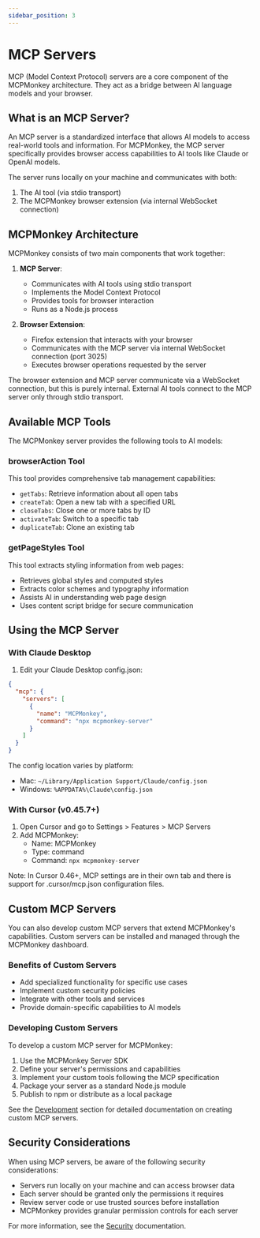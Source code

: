 ```yaml
---
sidebar_position: 3
---
```


# MCP Servers

MCP (Model Context Protocol) servers are a core component of the MCPMonkey architecture. They act as a bridge between AI language models and your browser.

## What is an MCP Server?

An MCP server is a standardized interface that allows AI models to access real-world tools and information. For MCPMonkey, the MCP server specifically provides browser access capabilities to AI tools like Claude or OpenAI models.

The server runs locally on your machine and communicates with both:
1. The AI tool (via stdio transport)
2. The MCPMonkey browser extension (via internal WebSocket connection)

## MCPMonkey Architecture

MCPMonkey consists of two main components that work together:

1. **MCP Server**:
   - Communicates with AI tools using stdio transport
   - Implements the Model Context Protocol
   - Provides tools for browser interaction
   - Runs as a Node.js process

2. **Browser Extension**:
   - Firefox extension that interacts with your browser
   - Communicates with the MCP server via internal WebSocket connection (port 3025)
   - Executes browser operations requested by the server

The browser extension and MCP server communicate via a WebSocket connection, but this is purely internal. External AI tools connect to the MCP server only through stdio transport.

## Available MCP Tools

The MCPMonkey server provides the following tools to AI models:

### browserAction Tool

This tool provides comprehensive tab management capabilities:

- `getTabs`: Retrieve information about all open tabs
- `createTab`: Open a new tab with a specified URL
- `closeTabs`: Close one or more tabs by ID
- `activateTab`: Switch to a specific tab
- `duplicateTab`: Clone an existing tab

### getPageStyles Tool

This tool extracts styling information from web pages:

- Retrieves global styles and computed styles
- Extracts color schemes and typography information
- Assists AI in understanding web page design
- Uses content script bridge for secure communication

## Using the MCP Server

### With Claude Desktop

1. Edit your Claude Desktop config.json:

```json
{
  "mcp": {
    "servers": [
      {
        "name": "MCPMonkey",
        "command": "npx mcpmonkey-server"
      }
    ]
  }
}
```

The config location varies by platform:
- Mac: `~/Library/Application Support/Claude/config.json`
- Windows: `%APPDATA%\Claude\config.json`

### With Cursor (v0.45.7+)

1. Open Cursor and go to Settings > Features > MCP Servers
2. Add MCPMonkey:
   - Name: MCPMonkey
   - Type: command
   - Command: `npx mcpmonkey-server`

Note: In Cursor 0.46+, MCP settings are in their own tab and there is support for .cursor/mcp.json configuration files.

## Custom MCP Servers

You can also develop custom MCP servers that extend MCPMonkey's capabilities. Custom servers can be installed and managed through the MCPMonkey dashboard.

### Benefits of Custom Servers

- Add specialized functionality for specific use cases
- Implement custom security policies
- Integrate with other tools and services
- Provide domain-specific capabilities to AI models

### Developing Custom Servers

To develop a custom MCP server for MCPMonkey:

1. Use the MCPMonkey Server SDK
2. Define your server's permissions and capabilities
3. Implement your custom tools following the MCP specification
4. Package your server as a standard Node.js module
5. Publish to npm or distribute as a local package

See the [Development](/docs/development) section for detailed documentation on creating custom MCP servers.

## Security Considerations

When using MCP servers, be aware of the following security considerations:

- Servers run locally on your machine and can access browser data
- Each server should be granted only the permissions it requires
- Review server code or use trusted sources before installation
- MCPMonkey provides granular permission controls for each server

For more information, see the [Security](/docs/security) documentation. 